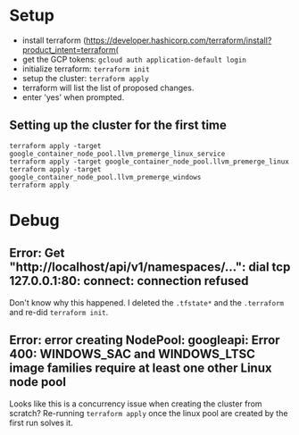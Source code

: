 # Setup

- install terraform (https://developer.hashicorp.com/terraform/install?product_intent=terraform(
- get the GCP tokens: `gcloud auth application-default login`
- initialize terraform: `terraform init`
- setup the cluster: `terraform apply`
- terraform will list the list of proposed changes.
- enter 'yes' when prompted.

## Setting up the cluster for the first time

```
terraform apply -target google_container_node_pool.llvm_premerge_linux_service
terraform apply -target google_container_node_pool.llvm_premerge_linux
terraform apply -target google_container_node_pool.llvm_premerge_windows
terraform apply
```

# Debug

## Error: Get "http://localhost/api/v1/namespaces/...": dial tcp 127.0.0.1:80: connect: connection refused

Don't know why this happened. I deleted the `.tfstate*` and the `.terraform` and re-did `terraform init`.

## Error: error creating NodePool: googleapi: Error 400: WINDOWS_SAC and WINDOWS_LTSC image families require at least one other Linux node pool

Looks like this is a concurrency issue when creating the cluster from scratch?
Re-running `terraform apply` once the linux pool are created by the first run solves it.
